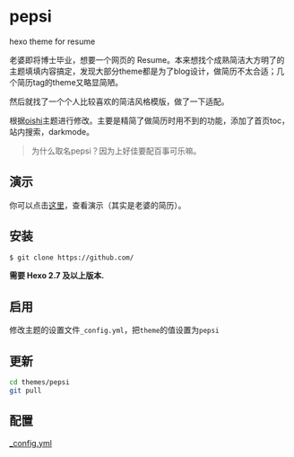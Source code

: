 # pepsi
hexo theme for resume

老婆即将博士毕业，想要一个网页的 Resume。本来想找个成熟简洁大方明了的主题填填内容搞定，发现大部分theme都是为了blog设计，做简历不太合适；几个简历tag的theme又略显简陋。

然后就找了一个个人比较喜欢的简洁风格模版，做了一下适配。

根据[oishi](http://henryhuang.github.io/oishi/)主题进行修改。主要是精简了做简历时用不到的功能，添加了首页toc，站内搜索，darkmode。

> 为什么取名pepsi？因为上好佳要配百事可乐嘛。
> 
## 演示

你可以点击[这里](http://xydbcs.github.io/)，查看演示（其实是老婆的简历）。

## 安装

``` bash
$ git clone https://github.com/
```
**需要 Hexo 2.7 及以上版本.**

## 启用

修改主题的设置文件`_config.yml`，把`theme`的值设置为`pepsi`

## 更新

``` bash
cd themes/pepsi
git pull
```

## 配置

[_config.yml](_config.yml)

